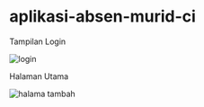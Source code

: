 # aplikasi-absen-murid-ci

Tampilan Login

![login](https://user-images.githubusercontent.com/97660319/163659758-b2e6d827-84ae-4beb-b367-896da5d30a66.png)

Halaman Utama

![halama tambah](https://user-images.githubusercontent.com/97660319/163659800-3fd348fd-b056-4a37-b67f-336cbd3a4b6f.png)
